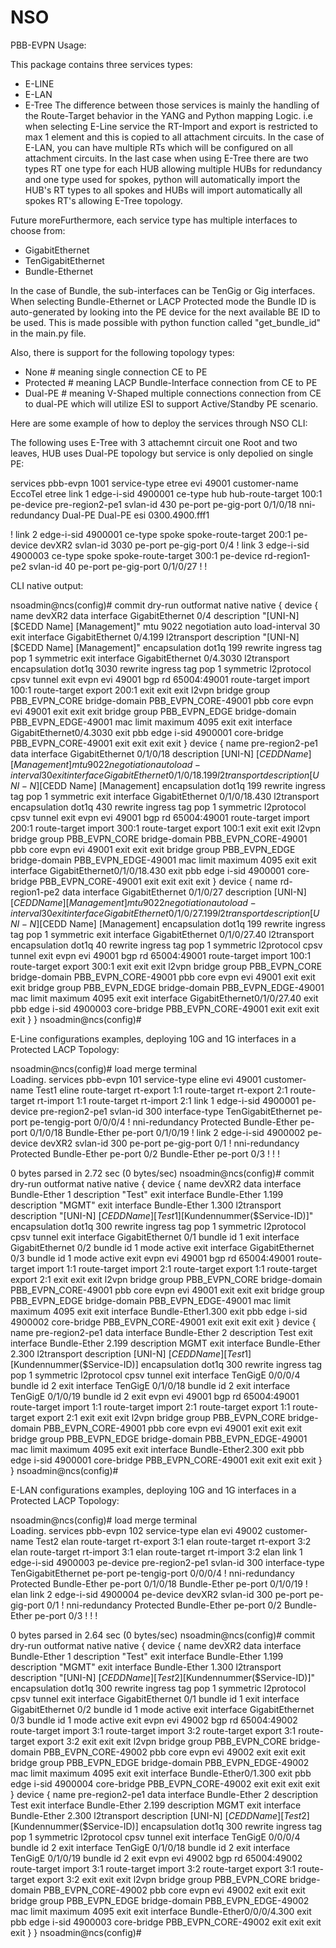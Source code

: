 # NSO
PBB-EVPN Usage:

This package contains three services types:
- E-LINE
- E-LAN
- E-Tree
The difference between those services is mainly the handling of the Route-Target behavior in the YANG and Python mapping Logic. i.e when selecting E-Line service the RT-Import and export is restricted to max 1 element and this is copied to all attachment circuits. In the case of E-LAN, you can have multiple RTs which will be configured on all attachment circuits. In the last case when using E-Tree there are two types RT one type for each HUB allowing multiple HUBs for redundancy and one type used for spokes, python will automatically import the HUB's RT types to all spokes and HUBs will import automatically all spokes RT's allowing E-Tree topology.

Future moreFurthermore, each service type has multiple interfaces to choose from:
- GigabitEthernet
- TenGigabitEthernet
- Bundle-Ethernet

In the case of Bundle, the sub-interfaces can be TenGig or Gig interfaces. When selecting Bundle-Ethernet or LACP Protected mode the Bundle ID is auto-generated by looking into the PE device for the next available BE ID to be used. This is made possible with python function called "get_bundle_id" in the main.py file.



Also, there is support for the following topology types:
- None # meaning single connection CE to PE
- Protected # meaning LACP Bundle-Interface connection from CE to PE 
- Dual-PE # meaning V-Shaped multiple connections connection from CE to dual-PE which will utilize ESI to support Active/Standby PE      scenario.



Here are some example of how to deploy the services through NSO CLI:

The following uses E-Tree with 3 attachemnt circuit one Root and two leaves, HUB uses Dual-PE topology but service is only depolied on single PE:

services pbb-evpn 1001
 service-type  etree
 evi           49001
 customer-name EccoTel
 etree
  link 1
   edge-i-sid       4900001
   ce-type          hub
   hub-route-target 100:1
   pe-device        pre-region2-pe1
   svlan-id         430
   pe-port pe-gig-port 0/1/0/18
   nni-redundancy   Dual-PE
   Dual-PE esi 0300.4900.fff1

  !
  link 2
   edge-i-sid         4900001
   ce-type            spoke
   spoke-route-target 200:1
   pe-device          devXR2
   svlan-id           3030
   pe-port pe-gig-port 0/4
  !
  link 3
   edge-i-sid 4900003
   ce-type    spoke
   spoke-route-target 300:1
   pe-device  rd-region1-pe2
   svlan-id   40
   pe-port pe-gig-port 0/1/0/27
 !
!


CLI native output:

nsoadmin@ncs(config)# commit dry-run outformat native
native {
    device {
        name devXR2
        data interface GigabitEthernet 0/4
              description "[UNI-N] [$CEDD Name] [Management]"
              mtu           9022
              negotiation auto
              load-interval 30
             exit
             interface GigabitEthernet 0/4.199 l2transport
              description "[UNI-N] [$CEDD Name] [Management]"
              encapsulation dot1q 199
              rewrite ingress tag pop 1 symmetric
             exit
             interface GigabitEthernet 0/4.3030 l2transport
              encapsulation dot1q 3030
              rewrite ingress tag pop 1 symmetric
              l2protocol cpsv tunnel
             exit
             evpn
              evi 49001
               bgp
                rd 65004:49001
                route-target import 100:1
                route-target export 200:1
               exit
              exit
             exit
             l2vpn
              bridge group PBB_EVPN_CORE
               bridge-domain PBB_EVPN_CORE-49001
                pbb core
                 evpn evi 49001
                exit
               exit
              exit
              bridge group PBB_EVPN_EDGE
               bridge-domain PBB_EVPN_EDGE-49001
                mac
                 limit
                  maximum 4095
                 exit
                exit
                interface GigabitEthernet0/4.3030
                exit
                pbb edge i-sid 4900001 core-bridge PBB_EVPN_CORE-49001
                exit
               exit
              exit
             exit
    }
    device {
        name pre-region2-pe1
        data interface GigabitEthernet 0/1/0/18
              description   [UNI-N] [$CEDD Name] [Management]
              mtu           9022
              negotiation auto
              load-interval 30
             exit
             interface GigabitEthernet 0/1/0/18.199 l2transport
              description [UNI-N] [$CEDD Name] [Management]
              encapsulation dot1q 199
              rewrite ingress tag pop 1 symmetric
             exit
             interface GigabitEthernet 0/1/0/18.430 l2transport
              encapsulation dot1q 430
              rewrite ingress tag pop 1 symmetric
              l2protocol cpsv tunnel
             exit
             evpn
              evi 49001
               bgp
                rd 65004:49001
                route-target import 200:1
                route-target import 300:1
                route-target export 100:1
               exit
              exit
             exit
             l2vpn
              bridge group PBB_EVPN_CORE
               bridge-domain PBB_EVPN_CORE-49001
                pbb core
                 evpn evi 49001
                exit
               exit
              exit
              bridge group PBB_EVPN_EDGE
               bridge-domain PBB_EVPN_EDGE-49001
                mac
                 limit
                  maximum 4095
                 exit
                exit
                interface GigabitEthernet0/1/0/18.430
                exit
                pbb edge i-sid 4900001 core-bridge PBB_EVPN_CORE-49001
                exit
               exit
              exit
             exit
    }
    device {
        name rd-region1-pe2
        data interface GigabitEthernet 0/1/0/27
              description   [UNI-N] [$CEDD Name] [Management]
              mtu           9022
              negotiation auto
              load-interval 30
             exit
             interface GigabitEthernet 0/1/0/27.199 l2transport
              description [UNI-N] [$CEDD Name] [Management]
              encapsulation dot1q 199
              rewrite ingress tag pop 1 symmetric
             exit
             interface GigabitEthernet 0/1/0/27.40 l2transport
              encapsulation dot1q 40
              rewrite ingress tag pop 1 symmetric
              l2protocol cpsv tunnel
             exit
             evpn
              evi 49001
               bgp
                rd 65004:49001
                route-target import 100:1
                route-target export 300:1
               exit
              exit
             exit
             l2vpn
              bridge group PBB_EVPN_CORE
               bridge-domain PBB_EVPN_CORE-49001
                pbb core
                 evpn evi 49001
                exit
               exit
              exit
              bridge group PBB_EVPN_EDGE
               bridge-domain PBB_EVPN_EDGE-49001
                mac
                 limit
                  maximum 4095
                 exit
                exit
                interface GigabitEthernet0/1/0/27.40
                exit
                pbb edge i-sid 4900003 core-bridge PBB_EVPN_CORE-49001
                exit
               exit
              exit
             exit
    }
}
nsoadmin@ncs(config)# 


E-Line configurations examples, deploying 10G and 1G interfaces in a Protected LACP Topology:


nsoadmin@ncs(config)# load merge terminal            
Loading.
services pbb-evpn 101
 service-type  eline
 evi           49001
 customer-name Test1
 eline
  route-target rt-export 1:1
  route-target rt-export 2:1
  route-target rt-import 1:1
  route-target rt-import 2:1
  link 1
   edge-i-sid     4900001
   pe-device      pre-region2-pe1
   svlan-id       300
   interface-type TenGigabitEthernet
   pe-port
    pe-tengig-port 0/0/0/4
   !
   nni-redundancy Protected
   Bundle-Ether pe-port 0/1/0/18
   Bundle-Ether pe-port 0/1/0/19
  !
  link 2
   edge-i-sid     4900002
   pe-device      devXR2
   svlan-id       300
   pe-port
    pe-gig-port 0/1
   !
   nni-redundancy Protected
   Bundle-Ether pe-port 0/2
   Bundle-Ether pe-port 0/3
  !
 !
!

0 bytes parsed in 2.72 sec (0 bytes/sec)
nsoadmin@ncs(config)# commit dry-run outformat native 
native {
    device {
        name devXR2
        data interface Bundle-Ether 1
              description "Test"
             exit
             interface Bundle-Ether 1.199
              description "MGMT"
             exit
             interface Bundle-Ether 1.300 l2transport
              description "[UNI-N] [$CEDD Name] [Test1] [$Kundennummer($Service-ID)]"
              encapsulation dot1q 300
              rewrite ingress tag pop 1 symmetric
              l2protocol cpsv tunnel
             exit
             interface GigabitEthernet 0/1
              bundle id 1
             exit
             interface GigabitEthernet 0/2
              bundle id 1 mode active
             exit
             interface GigabitEthernet 0/3
              bundle id 1 mode active
             exit
             evpn
              evi 49001
               bgp
                rd 65004:49001
                route-target import 1:1
                route-target import 2:1
                route-target export 1:1
                route-target export 2:1
               exit
              exit
             exit
             l2vpn
              bridge group PBB_EVPN_CORE
               bridge-domain PBB_EVPN_CORE-49001
                pbb core
                 evpn evi 49001
                exit
               exit
              exit
              bridge group PBB_EVPN_EDGE
               bridge-domain PBB_EVPN_EDGE-49001
                mac
                 limit
                  maximum 4095
                 exit
                exit
                interface Bundle-Ether1.300
                exit
                pbb edge i-sid 4900002 core-bridge PBB_EVPN_CORE-49001
                exit
               exit
              exit
             exit
    }
    device {
        name pre-region2-pe1
        data interface Bundle-Ether 2
              description Test
             exit
             interface Bundle-Ether 2.199
              description MGMT
             exit
             interface Bundle-Ether 2.300 l2transport
              description [UNI-N] [$CEDD Name] [Test1] [$Kundennummer($Service-ID)]
              encapsulation dot1q 300
              rewrite ingress tag pop 1 symmetric
              l2protocol cpsv tunnel
             exit
             interface TenGigE 0/0/0/4
              bundle id 2
             exit
             interface TenGigE 0/1/0/18
              bundle id 2
             exit
             interface TenGigE 0/1/0/19
              bundle id 2
             exit
             evpn
              evi 49001
               bgp
                rd 65004:49001
                route-target import 1:1
                route-target import 2:1
                route-target export 1:1
                route-target export 2:1
               exit
              exit
             exit
             l2vpn
              bridge group PBB_EVPN_CORE
               bridge-domain PBB_EVPN_CORE-49001
                pbb core
                 evpn evi 49001
                exit
               exit
              exit
              bridge group PBB_EVPN_EDGE
               bridge-domain PBB_EVPN_EDGE-49001
                mac
                 limit
                  maximum 4095
                 exit
                exit
                interface Bundle-Ether2.300
                exit
                pbb edge i-sid 4900001 core-bridge PBB_EVPN_CORE-49001
                exit
               exit
              exit
             exit
    }
}
nsoadmin@ncs(config)# 

E-LAN configurations examples, deploying 10G and 1G interfaces in a Protected LACP Topology:

nsoadmin@ncs(config)# load merge terminal            
Loading.
services pbb-evpn 102
 service-type  elan
 evi           49002
 customer-name Test2
  elan route-target rt-export 3:1
  elan route-target rt-export 3:2
  elan route-target rt-import 3:1
  elan route-target rt-import 3:2
  elan link 1
   edge-i-sid     4900003
   pe-device      pre-region2-pe1
   svlan-id       300
   interface-type TenGigabitEthernet
   pe-port
    pe-tengig-port 0/0/0/4
   !
   nni-redundancy Protected
   Bundle-Ether pe-port 0/1/0/18
   Bundle-Ether pe-port 0/1/0/19
  !
  elan link 2
   edge-i-sid     4900004
   pe-device      devXR2
   svlan-id       300
   pe-port
    pe-gig-port 0/1
   !
   nni-redundancy Protected
   Bundle-Ether pe-port 0/2
   Bundle-Ether pe-port 0/3
  !
 !
!

0 bytes parsed in 2.64 sec (0 bytes/sec)
nsoadmin@ncs(config)# commit dry-run outformat native
native {
    device {
        name devXR2
        data interface Bundle-Ether 1
              description "Test"
             exit
             interface Bundle-Ether 1.199
              description "MGMT"
             exit
             interface Bundle-Ether 1.300 l2transport
              description "[UNI-N] [$CEDD Name] [Test2] [$Kundennummer($Service-ID)]"
              encapsulation dot1q 300
              rewrite ingress tag pop 1 symmetric
              l2protocol cpsv tunnel
             exit
             interface GigabitEthernet 0/1
              bundle id 1
             exit
             interface GigabitEthernet 0/2
              bundle id 1 mode active
             exit
             interface GigabitEthernet 0/3
              bundle id 1 mode active
             exit
             evpn
              evi 49002
               bgp
                rd 65004:49002
                route-target import 3:1
                route-target import 3:2
                route-target export 3:1
                route-target export 3:2
               exit
              exit
             exit
             l2vpn
              bridge group PBB_EVPN_CORE
               bridge-domain PBB_EVPN_CORE-49002
                pbb core
                 evpn evi 49002
                exit
               exit
              exit
              bridge group PBB_EVPN_EDGE
               bridge-domain PBB_EVPN_EDGE-49002
                mac
                 limit
                  maximum 4095
                 exit
                exit
                interface Bundle-Ether0/1.300
                exit
                pbb edge i-sid 4900004 core-bridge PBB_EVPN_CORE-49002
                exit
               exit
              exit
             exit
    }
    device {
        name pre-region2-pe1
        data interface Bundle-Ether 2
              description Test
             exit
             interface Bundle-Ether 2.199
              description MGMT
             exit
             interface Bundle-Ether 2.300 l2transport
              description [UNI-N] [$CEDD Name] [Test2] [$Kundennummer($Service-ID)]
              encapsulation dot1q 300
              rewrite ingress tag pop 1 symmetric
              l2protocol cpsv tunnel
             exit
             interface TenGigE 0/0/0/4
              bundle id 2
             exit
             interface TenGigE 0/1/0/18
              bundle id 2
             exit
             interface TenGigE 0/1/0/19
              bundle id 2
             exit
             evpn
              evi 49002
               bgp
                rd 65004:49002
                route-target import 3:1
                route-target import 3:2
                route-target export 3:1
                route-target export 3:2
               exit
              exit
             exit
             l2vpn
              bridge group PBB_EVPN_CORE
               bridge-domain PBB_EVPN_CORE-49002
                pbb core
                 evpn evi 49002
                exit
               exit
              exit
              bridge group PBB_EVPN_EDGE
               bridge-domain PBB_EVPN_EDGE-49002
                mac
                 limit
                  maximum 4095
                 exit
                exit
                interface Bundle-Ether0/0/0/4.300
                exit
                pbb edge i-sid 4900003 core-bridge PBB_EVPN_CORE-49002
                exit
               exit
              exit
             exit
    }
}
nsoadmin@ncs(config)# 
